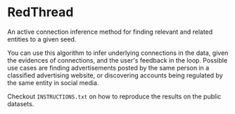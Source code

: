# RedThread
An active connection inference method for finding relevant and related entities to a given seed. 


You can use this algorithm to infer underlying connections in the data, given the evidences of connections, and the user's feedback in the loop. Possible use cases are finding advertisements posted by the same person in a classified advertising website, or discovering accounts being regulated by the same entity in social media.

Checkout `INSTRUCTIONS.txt` on how to reproduce the results on the public datasets.



